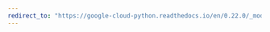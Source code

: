 ```yaml
---
redirect_to: "https://google-cloud-python.readthedocs.io/en/0.22.0/_modules/google/cloud/bigquery/dataset.html"
---
```

